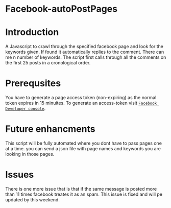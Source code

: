 # Facebook-autoPostPages

# Introduction
A Javascript to crawl through the specified facebook page and look for the keywords given. If found it automatically replies to the comment. There can me n number of keywords. The script first calls through all the comments on the first 25 posts in a cronological order.

# Prerequsites
You have to generate a page access token (non-expiring) as the normal token expires in 15 minuites. To generate an access-token visit [`Facebook Developer console`][LINK].

# Future enhancments
This script will be fully automated where you dont have to pass pages one at a time. you can send a json file with page names and keywords you are looking in those pages.

# Issues
There is one more issue that is that if the same message is posted more than 11 times facebook treates it as an spam. This issue is fixed and will pe updated by this weekend.



[LINK]: https://developers.facebook.com
